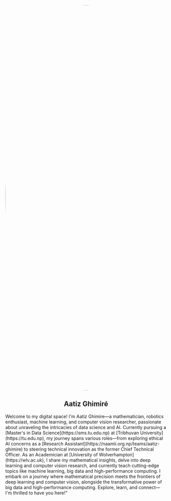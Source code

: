 <p align="center">
    <img src="https://media.licdn.com/dms/image/D4D03AQGSumZqZN5RwQ/profile-displayphoto-shrink_800_800/0/1690826819377?e=1707350400&v=beta&t=sKzNWcLG4UZUa8Te51ZOzpz318zOmm8681M97UCr2OI" style="display: flex; justify-content: center; align-items: center; width:30vh; height: 30vh; border-radius: 50%;">
    <h2 align="center"> Aatiz Ghimiré </h2>
</p>
Welcome to my digital space! I'm Aatiz Ghimire—a mathematician, robotics enthusiast, machine learning, and computer vision researcher, passionate about unraveling the intricacies of data science and AI. Currently pursuing a [Master's in Data Science](https://sms.tu.edu.np) at [Tribhuvan University](https://tu.edu.np), my journey spans various roles—from exploring ethical AI concerns as a [Research Assistant](https://naamii.org.np/teams/aatiz-ghimire) to steering technical innovation as the former Chief Technical Officer. As an Academician at [University of Wolverhampton](https://wlv.ac.uk), I share my mathematical insights, delve into deep learning and computer vision research, and currently teach cutting-edge topics like machine learning, big data and high-performance computing. I embark on a journey where mathematical precision meets the frontiers of deep learning and computer vision, alongside the transformative power of big data and high-performance computing. Explore, learn, and connect—I'm thrilled to have you here!"